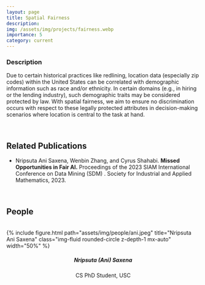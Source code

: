 ```yaml
---
layout: page
title: Spatial Fairness
description: 
img: /assets/img/projects/fairness.webp
importance: 5
category: current
---
```


### Description

Due to certain historical practices like redlining, location data (especially zip codes) within the United States can be correlated with demographic information such as race and/or ethnicity. In certain domains (e.g., in hiring or the lending industry), such demographic traits may be considered protected by law. With spatial fairness, we aim to ensure no discrimination occurs with respect to these legally protected attributes in decision-making scenarios where location is central to the task at hand.

<br>

## Related Publications

- Nripsuta Ani Saxena, Wenbin Zhang, and Cyrus Shahabi. **Missed Opportunities in Fair AI.** Proceedings of the 2023 SIAM International Conference on Data Mining (SDM) . Society for Industrial and Applied Mathematics, 2023.

<br>

## People

<br>

<div class="row">
  <div class="col-sm mt-3 mt-md-0" style="margin-bottom: 20px;">
    <div class="text-center">
        {% include figure.html path="assets/img/people/ani.jpeg" title="Nripsuta Ani Saxena" class="img-fluid rounded-circle z-depth-1 mx-auto" width="50%" %}
    </div>
    <h5 style="text-align:center;">Nripsuta (Ani) Saxena</h5>
    <p style="text-align:center;">CS PhD Student, USC</p>
  </div>
  <div class="col-sm mt-3 mt-md-0" style="margin-bottom: 20px;">
  </div>
  <div class="col-sm mt-3 mt-md-0" style="margin-bottom: 20px;">
  </div>
</div>

